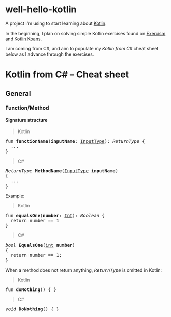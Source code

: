# well-hello-kotlin
A project I'm using to start learning about [Kotlin](https://kotlinlang.org/).

In the beginning, I plan on solving simple Kotlin exercises found on [Exercism](https://exercism.org/) and [Kotlin Koans](https://play.kotlinlang.org/koans/overview).

I am coming from C#, and aim to populate my _Kotlin from C#_ cheat sheet below as I advance through the exercises.

# Kotlin from C# – Cheat sheet

## General

### Function/Method

#### Signature structure

> Kotlin
<pre>
fun <b>functionName</b>(<kbd><b>inputName</b></kbd>: <kbd><ins>InputType</ins></kbd>): <kbd><i>ReturnType</i></kbd> {
  ...
}
</pre>

> C#
<pre>
<kbd><i>ReturnType</i></kbd> <b>MethodName</b>(<kbd><ins>InputType</ins></kbd> <kbd><b>inputName</b></kbd>)
{
  ...
}
</pre>

Example:

> Kotlin
<pre>
fun <b>equalsOne</b>(<kbd><b>number</b></kbd>: <kbd><ins>Int</ins></kbd>): <kbd><i>Boolean</i></kbd> {
  return number == 1
}
</pre>

> C#
<pre>
<kbd><i>bool</i></kbd> <b>EqualsOne</b>(<kbd><ins>int</ins></kbd> <kbd><b>number</b></kbd>)
{
  return number == 1;
}
</pre>

When a method does not return anything, <kbd><i>ReturnType</i></kbd> is omitted in Kotlin:

> Kotlin
<pre>
fun <b>doNothing</b>() { }
</pre>

> C#
<pre>
<kbd><i>void</i></kbd> <b>DoNothing</b>() { }
</pre>
